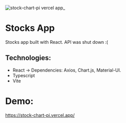 ![stock-chart-pi vercel app_](https://user-images.githubusercontent.com/39927384/210119312-fe8fdcab-f1a3-40f3-9d84-d4695cacb89b.png)

# Stocks App 

Stocks app built with React. API was shut down :(

## Technologies:
- React -> Dependencies: Axios, Chart.js, Material-UI.
- Typescript
- Vite

# Demo:
https://stock-chart-pi.vercel.app/
